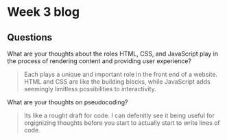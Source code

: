 # Week 3 blog

## Questions

What are your thoughts about the roles HTML, CSS, and JavaScript play in the process of rendering content and providing user experience?

> Each plays a unique and important role in the front end of a website.  HTML and CSS are like the building blocks, while JavaScript adds seemingly limitless possibilities to interactivity.

What are your thoughts on pseudocoding?

>  Its like a rought draft for code. I can defenitly see it being useful for orgignizing thoughts before you start to actually start to write lines of code.